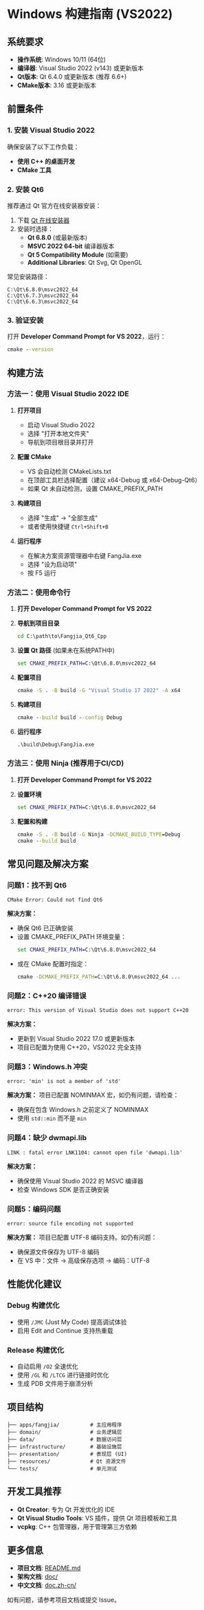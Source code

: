 # Windows 构建指南 (VS2022)

## 系统要求

- **操作系统**: Windows 10/11 (64位)
- **编译器**: Visual Studio 2022 (v143) 或更新版本
- **Qt版本**: Qt 6.4.0 或更新版本 (推荐 6.6+)
- **CMake版本**: 3.16 或更新版本

## 前置条件

### 1. 安装 Visual Studio 2022

确保安装了以下工作负载：
- **使用 C++ 的桌面开发**
- **CMake 工具**

### 2. 安装 Qt6

推荐通过 Qt 官方在线安装器安装：

1. 下载 [Qt 在线安装器](https://www.qt.io/download-qt-installer)
2. 安装时选择：
   - **Qt 6.8.0** (或最新版本)
   - **MSVC 2022 64-bit** 编译器版本
   - **Qt 5 Compatibility Module** (如需要)
   - **Additional Libraries**: Qt Svg, Qt OpenGL

常见安装路径：
```
C:\Qt\6.8.0\msvc2022_64
C:\Qt\6.7.3\msvc2022_64
C:\Qt\6.6.3\msvc2022_64
```

### 3. 验证安装

打开 **Developer Command Prompt for VS 2022**，运行：
```cmd
cmake --version
```

## 构建方法

### 方法一：使用 Visual Studio 2022 IDE

1. **打开项目**
   - 启动 Visual Studio 2022
   - 选择 "打开本地文件夹"
   - 导航到项目根目录并打开

2. **配置 CMake**
   - VS 会自动检测 CMakeLists.txt
   - 在顶部工具栏选择配置（建议 x64-Debug 或 x64-Debug-Qt6）
   - 如果 Qt 未自动检测，设置 CMAKE_PREFIX_PATH

3. **构建项目**
   - 选择 "生成" → "全部生成"
   - 或者使用快捷键 `Ctrl+Shift+B`

4. **运行程序**
   - 在解决方案资源管理器中右键 FangJia.exe
   - 选择 "设为启动项"
   - 按 F5 运行

### 方法二：使用命令行

1. **打开 Developer Command Prompt for VS 2022**

2. **导航到项目目录**
   ```cmd
   cd C:\path\to\Fangjia_Qt6_Cpp
   ```

3. **设置 Qt 路径** (如果未在系统PATH中)
   ```cmd
   set CMAKE_PREFIX_PATH=C:\Qt\6.8.0\msvc2022_64
   ```

4. **配置项目**
   ```cmd
   cmake -S . -B build -G "Visual Studio 17 2022" -A x64
   ```

5. **构建项目**
   ```cmd
   cmake --build build --config Debug
   ```

6. **运行程序**
   ```cmd
   .\build\Debug\FangJia.exe
   ```

### 方法三：使用 Ninja (推荐用于CI/CD)

1. **打开 Developer Command Prompt for VS 2022**

2. **设置环境**
   ```cmd
   set CMAKE_PREFIX_PATH=C:\Qt\6.8.0\msvc2022_64
   ```

3. **配置和构建**
   ```cmd
   cmake -S . -B build -G Ninja -DCMAKE_BUILD_TYPE=Debug
   cmake --build build
   ```

## 常见问题及解决方案

### 问题1：找不到 Qt6
```
CMake Error: Could not find Qt6
```

**解决方案：**
- 确保 Qt6 已正确安装
- 设置 CMAKE_PREFIX_PATH 环境变量：
  ```cmd
  set CMAKE_PREFIX_PATH=C:\Qt\6.8.0\msvc2022_64
  ```
- 或在 CMake 配置时指定：
  ```cmd
  cmake -DCMAKE_PREFIX_PATH=C:\Qt\6.8.0\msvc2022_64 ...
  ```

### 问题2：C++20 编译错误
```
error: This version of Visual Studio does not support C++20
```

**解决方案：**
- 更新到 Visual Studio 2022 17.0 或更新版本
- 项目已配置为使用 C++20，VS2022 完全支持

### 问题3：Windows.h 冲突
```
error: 'min' is not a member of 'std'
```

**解决方案：**
项目已配置 NOMINMAX 宏，如仍有问题，请检查：
- 确保在包含 Windows.h 之前定义了 NOMINMAX
- 使用 `std::min` 而不是 `min`

### 问题4：缺少 dwmapi.lib
```
LINK : fatal error LNK1104: cannot open file 'dwmapi.lib'
```

**解决方案：**
- 确保使用 Visual Studio 2022 的 MSVC 编译器
- 检查 Windows SDK 是否正确安装

### 问题5：编码问题
```
error: source file encoding not supported
```

**解决方案：**
项目已配置 UTF-8 编码支持。如仍有问题：
- 确保源文件保存为 UTF-8 编码
- 在 VS 中：文件 → 高级保存选项 → 编码：UTF-8

## 性能优化建议

### Debug 构建优化
- 使用 `/JMC` (Just My Code) 提高调试体验
- 启用 Edit and Continue 支持热重载

### Release 构建优化
- 自动启用 `/O2` 全速优化
- 使用 `/GL` 和 `/LTCG` 进行链接时优化
- 生成 PDB 文件用于崩溃分析

## 项目结构

```
├── apps/fangjia/          # 主应用程序
├── domain/                # 业务逻辑层
├── data/                  # 数据访问层
├── infrastructure/        # 基础设施层
├── presentation/          # 表现层 (UI)
├── resources/             # Qt 资源文件
└── tests/                 # 单元测试
```

## 开发工具推荐

- **Qt Creator**: 专为 Qt 开发优化的 IDE
- **Qt Visual Studio Tools**: VS 插件，提供 Qt 项目模板和工具
- **vcpkg**: C++ 包管理器，用于管理第三方依赖

## 更多信息

- **项目文档**: [README.md](README.md)
- **架构文档**: [doc/](doc/)
- **中文文档**: [doc.zh-cn/](doc.zh-cn/)

如有问题，请参考项目文档或提交 Issue。